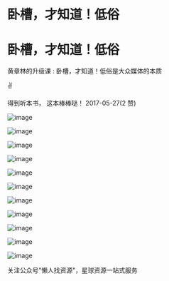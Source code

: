 # 卧槽，才知道！低俗

# 卧槽，才知道！低俗

黄章林的升级课 : 卧槽，才知道！低俗是大众媒体的本质

✌

得到听本书， 这本棒棒哒！ 2017-05-27(2 赞)

![image](img/Image_475.png)

![image](img/Image_476.png)

![image](img/Image_477.png)

![image](img/Image_478.png)

![image](img/Image_479.png)

![image](img/Image_480.png)

![image](img/Image_481.png)

![image](img/Image_482.png)

![image](img/Image_483.png)

![image](img/Image_484.png)

![image](img/Image_485.png)

关注公众号"懒人找资源"，星球资源一站式服务